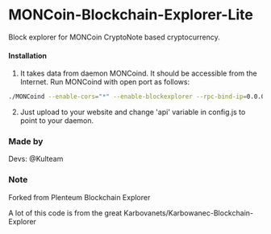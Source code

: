 # MONCoin-Blockchain-Explorer-Lite
Block explorer for MONCoin CryptoNote based cryptocurrency.

#### Installation

1) It takes data from daemon MONCoind. It should be accessible from the Internet. Run MONCoind with open port as follows:
```bash
./MONCoind --enable-cors="*" --enable-blockexplorer --rpc-bind-ip=0.0.0.0 --rpc-bind-port=12898
```
2) Just upload to your website and change 'api' variable in config.js to point to your daemon.


### Made by
Devs:
    @Kulteam

### Note
Forked from Plenteum Blockchain Explorer

A lot of this code is from the great Karbovanets/Karbowanec-Blockchain-Explorer
